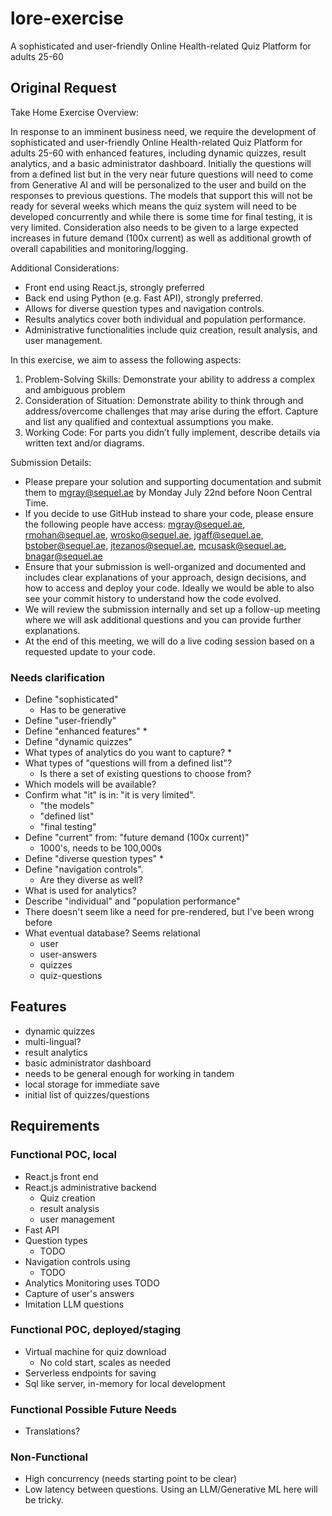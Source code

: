 # lore-exercise
A sophisticated and user-friendly Online Health-related Quiz Platform for adults 25-60

## Original Request
Take Home Exercise Overview:

In response to an imminent business need, we require the development of sophisticated and user-friendly Online Health-related Quiz Platform for adults 25-60 with enhanced features, including dynamic quizzes, result analytics, and a basic administrator dashboard. Initially the questions will from a defined list but in the very near future questions will need to come from Generative AI and will be personalized to the user and build on the responses to previous questions.  The models that support this will not be ready for several weeks which means the quiz system will need to be developed concurrently and while there is some time for final testing, it is very limited.  Consideration also needs to be given to a large expected increases in future demand (100x current) as well as additional growth of overall capabilities and monitoring/logging.

Additional Considerations:
* Front end using React.js, strongly preferred
* Back end using Python (e.g. Fast API), strongly preferred.
* Allows for diverse question types and navigation controls.
* Results analytics cover both individual and population performance.  
* Administrative functionalities include quiz creation, result analysis, and user management.

In this exercise, we aim to assess the following aspects:
1. Problem-Solving Skills: Demonstrate your ability to address a complex and ambiguous problem
2. Consideration of Situation: Demonstrate ability to think through and address/overcome challenges that may arise during the effort. Capture and list any qualified and contextual assumptions you make.  
3. Working Code: For parts you didn’t fully implement, describe details via written text and/or diagrams.

Submission Details:
* Please prepare your solution and supporting documentation and submit them to mgray@sequel.ae by Monday July 22nd before Noon Central Time. 
* If you decide to use GitHub instead to share your code, please ensure the following people have access: mgray@sequel.ae, rmohan@sequel.ae, wrosko@sequel.ae, jgaff@sequel.ae, bstober@sequel.ae, jtezanos@sequel.ae, mcusask@sequel.ae, bnagar@sequel.ae
* Ensure that your submission is well-organized and documented and includes clear explanations of your approach, design decisions, and how to access and deploy your code.  Ideally we would be able to also see your commit history to understand how the code evolved.
* We will review the submission internally and set up a follow-up meeting where we will ask additional questions and you can provide further explanations.  
* At the end of this meeting, we will do a live coding session based on a requested update to your code.

### Needs clarification
* Define "sophisticated"
  * Has to be generative
* Define "user-friendly"
* Define "enhanced features"
  * 
* Define "dynamic quizzes"
* What types of analytics do you want to capture?
  * 
* What types of "questions will from a defined list"?
  * Is there a set of existing questions to choose from?
* Which models will be available?
* Confirm what "it" is in: "it is very limited".
  * "the models"
  * "defined list"
  * "final testing"
* Define "current" from: "future demand (100x current)"
  * 1000's, needs to be 100,000s
* Define "diverse question types"
  * 
* Define "navigation controls".
  * Are they diverse as well?
* What is used for analytics?
* Describe "individual" and "population performance"
* There doesn't seem like a need for pre-rendered, but I've been wrong before
* What eventual database? Seems relational
  * user
  * user-answers
  * quizzes
  * quiz-questions

## Features
* dynamic quizzes
* multi-lingual?
* result analytics
* basic administrator dashboard
* needs to be general enough for working in tandem
* local storage for immediate save
* initial list of quizzes/questions

## Requirements
### Functional POC, local
* React.js front end
* React.js administrative backend
  * Quiz creation
  * result analysis
  * user management
* Fast API
* Question types
  * TODO
* Navigation controls using
  * TODO
* Analytics Monitoring uses TODO
* Capture of user's answers
* Imitation LLM questions

### Functional POC, deployed/staging
* Virtual machine for quiz download
  * No cold start, scales as needed
* Serverless endpoints for saving
* Sql like server, in-memory for local development

### Functional Possible Future Needs
* Translations?

### Non-Functional
* High concurrency (needs starting point to be clear)
* Low latency between questions. Using an LLM/Generative ML here will be tricky.

